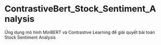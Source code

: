 # ContrastiveBert_Stock_Sentiment_Analysis
Ứng dụng mô hình MinBERT và Contrastive Learning để giải quyết bài toán Stock Sentiment Analysis
